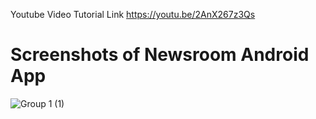 Youtube Video Tutorial Link
https://youtu.be/2AnX267z3Qs

# Screenshots of Newsroom Android App
![Group 1 (1)](https://user-images.githubusercontent.com/110901093/236679070-db765f03-6624-4879-9c1b-a571e175abda.jpg)
